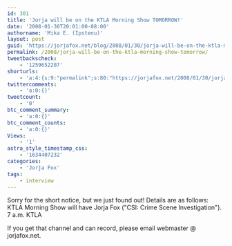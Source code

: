 ```yaml
---
id: 301
title: 'Jorja will be on the KTLA Morning Show TOMORROW!'
date: '2008-01-30T20:01:00-08:00'
authorname: 'Mika E. (Ipstenu)'
layout: post
guid: 'https://jorjafox.net/blog/2008/01/30/jorja-will-be-on-the-ktla-morning-show-tomorrow/'
permalink: /2008/jorja-will-be-on-the-ktla-morning-show-tomorrow/
tweetbackscheck:
    - '1259652207'
shorturls:
    - 'a:4:{s:9:"permalink";s:80:"https://jorjafox.net/2008/01/30/jorja-will-be-on-the-ktla-morning-show-tomorrow/";s:7:"tinyurl";s:25:"http://tinyurl.com/lnjvf4";s:4:"isgd";s:18:"http://is.gd/533gi";s:5:"bitly";s:20:"http://bit.ly/88mhCS";}'
twittercomments:
    - 'a:0:{}'
tweetcount:
    - '0'
btc_comment_summary:
    - 'a:0:{}'
btc_comment_counts:
    - 'a:0:{}'
Views:
    - '1'
astra_style_timestamp_css:
    - '1634407232'
categories:
    - 'Jorja Fox'
tags:
    - interview
---
```


Sorry for the short notice, but we just found out!  Details are as follows: KTLA Morning Show will have Jorja Fox ("CSI: Crime Scene Investigation"). 7 a.m. KTLA

If you get that channel and can record, please email webmaster @ jorjafox.net.
